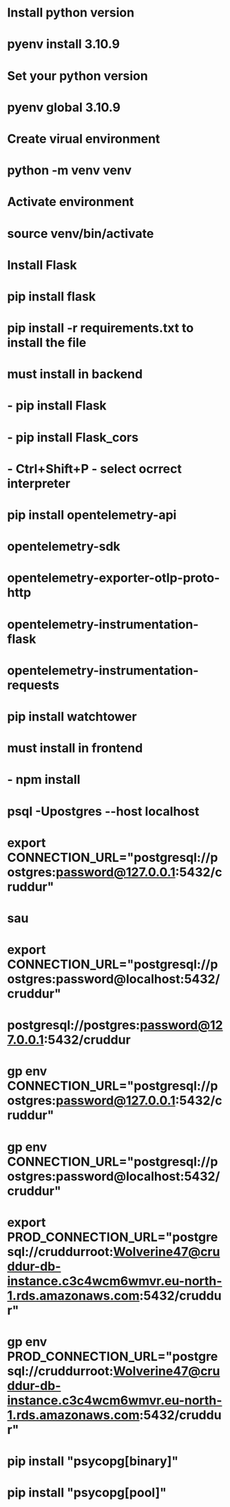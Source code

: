 # Install python version

# pyenv install 3.10.9


# Set your python version

# pyenv global 3.10.9


# Create virual environment

# python -m venv venv


# Activate environment

# source venv/bin/activate


# Install Flask

# pip install flask

# pip install -r requirements.txt to install the file

# must install in backend
# - pip install Flask
# - pip install Flask_cors
# - Ctrl+Shift+P - select ocrrect interpreter

# pip install opentelemetry-api 
# opentelemetry-sdk 
# opentelemetry-exporter-otlp-proto-http 
# opentelemetry-instrumentation-flask 
# opentelemetry-instrumentation-requests

# pip install watchtower


# must install in frontend
# - npm install


# psql -Upostgres --host localhost
# export CONNECTION_URL="postgresql://postgres:password@127.0.0.1:5432/cruddur"
# sau
# export CONNECTION_URL="postgresql://postgres:password@localhost:5432/cruddur"

# postgresql://postgres:password@127.0.0.1:5432/cruddur

# gp env CONNECTION_URL="postgresql://postgres:password@127.0.0.1:5432/cruddur"
# gp env CONNECTION_URL="postgresql://postgres:password@localhost:5432/cruddur"

# export PROD_CONNECTION_URL="postgresql://cruddurroot:Wolverine47@cruddur-db-instance.c3c4wcm6wmvr.eu-north-1.rds.amazonaws.com:5432/cruddur"
# gp env PROD_CONNECTION_URL="postgresql://cruddurroot:Wolverine47@cruddur-db-instance.c3c4wcm6wmvr.eu-north-1.rds.amazonaws.com:5432/cruddur"


# pip install "psycopg[binary]"
# pip install "psycopg[pool]"

